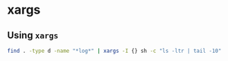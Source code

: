 # xargs

## Using `xargs`

```bash
find . -type d -name "*log*" | xargs -I {} sh -c "ls -ltr | tail -10"
```